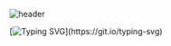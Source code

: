 ![header](https://capsule-render.vercel.app/api?height=250&type=waving&color=gradient&customColorList=0,2,2,5,30&text=Hello,%20ladies%20and%20gentlemen&fontColor=FAFAFA&fontSize=60&descSize=50&fontAlignY=40)

[![Typing SVG](https://readme-typing-svg.demolab.com?font=Fira+Code&pause=1000&width=435&lines=Memory%2C+the+warder+of+the+brain;A+good+memory+doesn't+eqaul+pale+ink.)](https://git.io/typing-svg)
